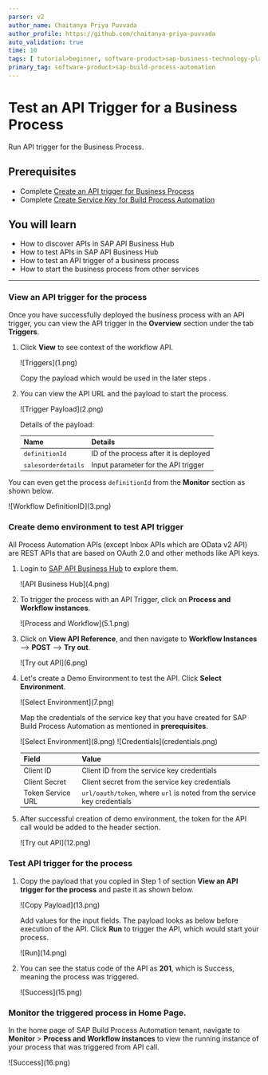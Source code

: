 ```yaml
---
parser: v2
author_name: Chaitanya Priya Puvvada
author_profile: https://github.com/chaitanya-priya-puvvada
auto_validation: true
time: 10
tags: [ tutorial>beginner, software-product>sap-business-technology-platform, tutorial>free-tier]
primary_tag: software-product>sap-build-process-automation
---
```


# Test an API Trigger for a Business Process
<!-- description --> Run API trigger for the Business Process.

## Prerequisites
 - Complete [Create an API trigger for Business Process ](spa-create-process-api-trigger)
 - Complete [Create Service Key for Build Process Automation](spa-create-service-instance-destination)

## You will learn
- How to discover APIs in SAP API Business Hub
- How to test APIs in SAP API Business Hub
- How to test an API trigger of a business process
- How to start the business process from other services

---

### View an API trigger for the process

Once you have successfully deployed the business process with an API trigger, you can view the API trigger in the **Overview** section under the tab **Triggers**.

1. Click **View** to see context of the workflow API.

    <!-- border -->![Triggers](1.png)

    Copy the payload which would be used in the later steps .

2. You can view the API URL and the payload to start the process.

    <!-- border -->![Trigger Payload](2.png)  

    Details of the payload:

    |  **Name**    | **Details**
    |  :------------- | :-------------
    |  `definitionId`       | ID of the process after it is deployed
    |  `salesorderdetails`       | Input parameter for the API trigger

  You can even get the process `definitionId` from the **Monitor** section as shown below.

  <!-- border -->![Workflow DefinitionID](3.png)

### Create demo environment to test API trigger

All Process Automation APIs (except Inbox APIs which are OData v2 API) are REST APIs that are based on OAuth 2.0 and other methods like API keys.

1. Login to [SAP API Business Hub](https://api.sap.com/package/SAPProcessAutomation/all) to explore them.

    <!-- border -->![API Business Hub](4.png)


2. To trigger the process with an API Trigger, click on **Process and Workflow instances**.

    <!-- border -->![Process and Workflow](5.1.png)

3. Click on **View API Reference**, and then navigate to **Workflow Instances** --> **POST** --> **Try out**.

    <!-- border -->![Try out API](6.png)

4. Let's create a Demo Environment to test the API. Click **Select Environment**.

    <!-- border -->![Select Environment](7.png)


    Map the credentials of the service key that you have created  for SAP Build Process Automation as mentioned in **prerequisites**.

    <!-- border -->![Select Environment](8.png)

    <!-- border -->![Credentials](credentials.png)

    | Field|Value
    | --- | :---
    | Client ID | Client ID from the service key credentials
    | Client Secret | Client secret from the service key credentials
    | Token Service URL|  `url/oauth/token`, where `url` is noted from the service key credentials

5. After successful creation of demo environment, the token for the API call would be added to the header section.

    <!-- border -->![Try out API](12.png)  


### Test API trigger for the process

1. Copy the payload that you copied in Step 1 of section **View an API trigger for the process** and paste it as shown below.

    <!-- border -->![Copy Payload](13.png)  

    Add values for the input fields. The payload looks as below before execution of the API. Click **Run** to trigger the API, which would start your process.

    <!-- border -->![Run](14.png)

2.  You can see the status code of the API as **201**, which is Success, meaning the process was triggered.

    <!-- border -->![Success](15.png)


### Monitor the triggered process in Home Page.

In the home page of SAP Build Process Automation tenant, navigate to **Monitor** > **Process and Workflow instances** to view the running instance of your process that was triggered from API call.

  <!-- border -->![Success](16.png)
